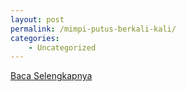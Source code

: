 ```yaml
---
layout: post
permalink: /mimpi-putus-berkali-kali/
categories:
    - Uncategorized
---
```


[Baca Selengkapnya](/07)